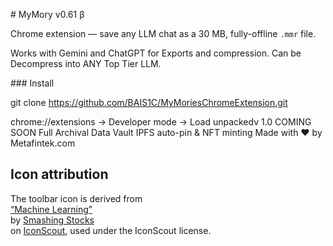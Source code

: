 \# MyMory v0.61 β  

Chrome extension — save any LLM chat as a 30 MB, fully-offline `.mmr` file.  

Works with Gemini and ChatGPT for Exports and compression. Can be Decompress into ANY Top Tier LLM.

\### Install  



git clone https://github.com/BAIS1C/MyMoriesChromeExtension.git

chrome://extensions → Developer mode → Load unpackedv 1.0
COMING SOON
Full Archival Data Vault
IPFS auto-pin \& NFT minting
Made with ❤️ by Metafintek.com

## Icon attribution

The toolbar icon is derived from  
[“Machine Learning”](https://iconscout.com/icons/machine-learning)  
by [Smashing Stocks](https://iconscout.com/contributors/smashingstocks)  
on [IconScout](https://iconscout.com), used under the IconScout license.

